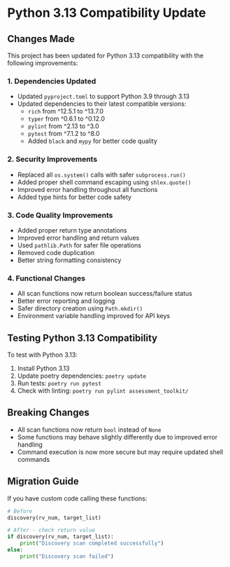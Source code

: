 # Python 3.13 Compatibility Update

## Changes Made

This project has been updated for Python 3.13 compatibility with the following improvements:

### 1. Dependencies Updated
- Updated `pyproject.toml` to support Python 3.9 through 3.13
- Updated dependencies to their latest compatible versions:
  - `rich` from ^12.5.1 to ^13.7.0
  - `typer` from ^0.6.1 to ^0.12.0
  - `pylint` from ^2.13 to ^3.0
  - `pytest` from ^7.1.2 to ^8.0
  - Added `black` and `mypy` for better code quality

### 2. Security Improvements
- Replaced all `os.system()` calls with safer `subprocess.run()` 
- Added proper shell command escaping using `shlex.quote()`
- Improved error handling throughout all functions
- Added type hints for better code safety

### 3. Code Quality Improvements
- Added proper return type annotations
- Improved error handling and return values
- Used `pathlib.Path` for safer file operations
- Removed code duplication
- Better string formatting consistency

### 4. Functional Changes
- All scan functions now return boolean success/failure status
- Better error reporting and logging
- Safer directory creation using `Path.mkdir()`
- Environment variable handling improved for API keys

## Testing Python 3.13 Compatibility

To test with Python 3.13:

1. Install Python 3.13
2. Update poetry dependencies: `poetry update`
3. Run tests: `poetry run pytest`
4. Check with linting: `poetry run pylint assessment_toolkit/`

## Breaking Changes

- All scan functions now return `bool` instead of `None`
- Some functions may behave slightly differently due to improved error handling
- Command execution is now more secure but may require updated shell commands

## Migration Guide

If you have custom code calling these functions:

```python
# Before
discovery(rv_num, target_list)

# After - check return value
if discovery(rv_num, target_list):
    print("Discovery scan completed successfully")
else:
    print("Discovery scan failed")
```

